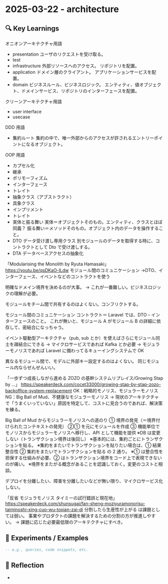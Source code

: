 # 2025-03-22 - architecture

## 🔍 Key Learnings

オニオンアーキテクチャ用語

- presentation
  ユーザのリクエストを受け取る。
- test
- infrastructure
  外部リソースへのアクセス。
  リポジトリを配置。
- application
  ドメイン層のクライアント。
  アプリケーションサービスを配置。
- domain
  ビジネスルール、ビジネスロジック。
  エンティティ、値オブジェクト、ドメインサービス、リポジトリのインターフェースを配置。

クリーンアーキテクチャ用語

- user interface
- usecase

DDD 用語

- 集約ルート
  集約の中で、唯一外部からのアクセスが許されるエントリーポイントになるオブジェクト。

OOP 用語

- カプセル化
- 継承
- ポリモーフィズム
- インターフェース
- トレイト
- 抽象クラス（アブストラクト）
- 具象クラス
- インプリメント
- トレイト
- 実体と振る舞い
  実体＝オブジェクトそのもの。エンティティ、クラスとほぼ同義？
  振る舞い＝メソッドそのもの。オブジェクト内のデータを操作すること。
- DTO
  データ受け渡し専用クラス
  別モジュールのデータを取得する時に、コントラクトとして Dto で受け渡しする。
- DTA
  データベースアクセスの抽象化

「Modularising the Monolith by Ryuta Hamasaki」
https://youtu.be/qsDKaO-lLdw
モジュール間のコミュニケーション
→DTO、インターフェース、イベントなどのコントラクトを使う

明確なドメイン境界を決めるのが大事。
→ これが一番難しい。ビジネスロジックの理解が必要。

モジュールをチーム間で共有するのはよくない。コンフリクトする。

モジュール間のコミュニケーション
コントラクト＝ Laravel では、DTO・インターフェースのこと。
これが無いと、モジュール A がモジュール B の詳細に依存して、密結合になっちゃう。

イベント駆動型アーキテクチャ（pub, sub とか）を使えばさらにモジュール同士を疎結合にできる
→ マイクロサービスであれば Kafka とか必要
→ モジュラーモノリスであれば Laravel に備わってるキューイングシステムで OK

異なるモジュール間で、モデルに外部キー設定するのはよくない。
同じモジュール内ならぜんぜんいい。

「一歩ずつ成長しながら進める ZOZO の基幹システムリプレイス/Growing Stap by ...」
https://speakerdeck.com/cocet33000/growing-stap-by-stap-zozo-backoffice-system-replacement
OK：戦略的モノリス、モジュラーモノリス
NG：Big Ball of Mud、不健康なモジュラーモノリス
→ 現状のアーキテクチャで「うまくいっていない」原因を特定して、コストに見合うのであれば、解決策を練る。

Big Ball of Mud からモジュラーモノリスへの道のり
① 境界の発見（＝境界付けられたコンテキストの発見）
②① を元にモジュールを作成
③ 機能単位でモノリスからモジュラーモノリスへ移行し、API として機能を提供
※DB は変更しない（トランザクション境界は後回し）
※基本的には、集約ごとにトランザクションを貼る。
※集約をまたいでトランザクションを貼りたい場合は、① 結果整合性 ② 集約をまたいでトランザクションを貼る の 2 通り。
※① は整合性を担保する仕組みが必要、② はトランザクション境界をコード上で表現できないのが痛い。
※境界をまたがる概念があることを認識しておく。変更のコストと相談。

デプロイを分離したい、障害を分離したいなどが無い限り、マイクロサービス化しない。

「反省 モジュラモノリス タイミーの試行錯誤と現在地」
https://speakerdeck.com/shunsugai/fan-sheng-moziyuramonorisu-taiminoshi-xing-cuo-wu-toxian-zai-di
分割したら生産性が上がる は課題としては弱い。
事業やプロダクトの課題を解決するための分割の方が推進しやすい。
→ 課題に応じた必要最低限のアーキテクチャにすべき。

## 🧪 Experiments / Examples

```sql
-- e.g., queries, code snippets, etc.
```

## 💭 Reflection

-
